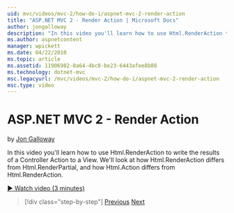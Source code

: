 ```yaml
---
uid: mvc/videos/mvc-2/how-do-i/aspnet-mvc-2-render-action
title: "ASP.NET MVC 2 - Render Action | Microsoft Docs"
author: jongalloway
description: "In this video you'll learn how to use Html.RenderAction to write the results of a Controller Action to a View. We'll look at how Html.RenderAction differs fr..."
ms.author: aspnetcontent
manager: wpickett
ms.date: 04/22/2010
ms.topic: article
ms.assetid: 11906982-0a64-4bc8-be23-6443afee8b88
ms.technology: dotnet-mvc
msc.legacyurl: /mvc/videos/mvc-2/how-do-i/aspnet-mvc-2-render-action
msc.type: video
---
```

ASP.NET MVC 2 - Render Action
====================
by [Jon Galloway](https://github.com/jongalloway)

In this video you'll learn how to use Html.RenderAction to write the results of a Controller Action to a View. We'll look at how Html.RenderAction differs from Html.RenderPartial, and how Html.Action differs from Html.RenderAction.

[&#9654; Watch video (3 minutes)](https://channel9.msdn.com/Blogs/ASP-NET-Site-Videos/aspnet-mvc-2-render-action)

> [!div class="step-by-step"]
> [Previous](aspnet-mvc-2-areas.md)
> [Next](5-minute-introduction-to-aspnet-mvc.md)
